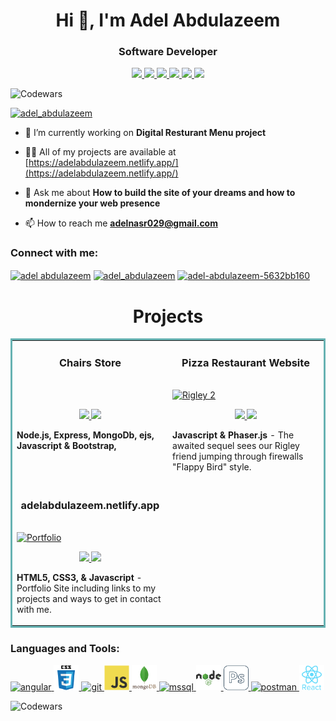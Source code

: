 <h1 align="center">Hi 👋, I'm Adel Abdulazeem</h1>
<h3 align="center">Software Developer</h3>

<p align="center">
  <a href="https://adelabdulazeem.netlify.app" target="_blank">
    <img src="https://img.shields.io/static/v1?label=|&message=WEBSITE&color=23555f&style=plastic&logo=react&logo-color=white"/>
  </a>
  <a href="https://www.linkedin.com/in/adel-abdulazeem/" target="_blank">
    <img src="https://img.shields.io/static/v1?label=|&message=LINKED-IN&color=cdf998&style=plastic&logo=linkedin&logo-color=white"/>
  </a>
  <a href="https://twitter.com/Adel_abdulazeem" target="_blank">
    <img src="https://img.shields.io/static/v1?label=|&message=TWITTER&color=23555f&style=plastic&logo=twitter&logo-color=white"/>
  </a>
  <a href="https://wellfound.com/u/adel-abdulazeem" target="_blank">
      <img src="https://img.shields.io/static/v1?label=|&message=ANGEL-LIST&color=cdf998&style=plastic&logo=angellist&logo-color=white"/>
  </a>
  <a href="https://adelabdulazeem.netlify.app/images/Adel_Abdulazeem_-_Software_Developer.pdf" target="_blank">
      <img src="https://img.shields.io/static/v1?label=|&message=RESUME&color=23555f&style=plastic&logo=react&logo-color=white"/>
  </a>
   </a>
  <a href="https://adelabdulazeem.netlify.app/images/mvc_lecture.pdf" target="_blank">
      <img src="https://img.shields.io/static/v1?label=|&message=MVC Lecture&color=23555f&style=plastic&logo=react&logo-color=white"/>
  </a>
</p>

![Codewars](https://www.codewars.com/users/Adel%20Abdulazeem/badges/large)

<p align="left"> <a href="https://twitter.com/adel_abdulazeem" target="blank"><img src="https://img.shields.io/twitter/follow/adel_abdulazeem?logo=twitter&style=for-the-badge" alt="adel_abdulazeem" /></a> </p>

- 🔭 I’m currently working on **Digital Resturant Menu project**

- 👨‍💻 All of my projects are available at [https://adelabdulazeem.netlify.app/](https://adelabdulazeem.netlify.app/)

- 💬 Ask me about **How to build the site of your dreams and how to mondernize your web presence**

- 📫 How to reach me **adelnasr029@gmail.com**

<h3 align="left">Connect with me:</h3>
<p align="left">
<a href="https://codepen.io/adel abdulazeem" target="blank"><img align="center" src="https://raw.githubusercontent.com/rahuldkjain/github-profile-readme-generator/master/src/images/icons/Social/codepen.svg" alt="adel abdulazeem" height="30" width="40" /></a>
<a href="https://twitter.com/adel_abdulazeem" target="blank"><img align="center" src="https://raw.githubusercontent.com/rahuldkjain/github-profile-readme-generator/master/src/images/icons/Social/twitter.svg" alt="adel_abdulazeem" height="30" width="40" /></a>
<a href="https://linkedin.com/in/adel-abdulazeem-5632bb160" target="blank"><img align="center" src="https://raw.githubusercontent.com/rahuldkjain/github-profile-readme-generator/master/src/images/icons/Social/linked-in-alt.svg" alt="adel-abdulazeem-5632bb160" height="30" width="40" /></a>
</p>

<h1 align="center">Projects</h1>
<table bordercolor="#66b2b2"> 
  <tr>
    <td width="50%" valign="top">
      <h3 align="center">Chairs Store</h3>
        <br />
        <a target="_blank" href="#">
            <img src="https://github.com/adelnasr029/adelnasr029/assets/108176783/636f9259-7a6b-45b0-a8b1-6121fe66e6f5" width="100%" alt=""/>
        </a>
        <br />
        <p align="center">
  <a href="https://github.com/adelnasr029/chairs-store-website" target="_blank">
    <img src="https://img.shields.io/static/v1?label=|&message=REPO&color=23555f&style=plastic&logo=github&logo-color=white"/>
  </a>  
  <a href="#" target="_blank">
    <img src="https://img.shields.io/static/v1?label=|&message=VIDEO&color=cdf998&style=plastic&logo=wordpress&logo-color=white"/>
  </a>
      </p>
        <p><strong> Node.js, Express, MongoDb, ejs, Javascript & Bootstrap,</strong> </p>
    </td>
    <td width="50%" valign="top">
      <h3 align="center">Pizza Restaurant Website</h3>
        <br />
      <a target="_blank" href="https://pizza-restaurant-webdemo.netlify.app/">
            <img src="https://github.com/adelnasr029/adelnasr029/assets/108176783/982f2f11-2cf5-4863-b667-9601c338a074" width="100%"  alt="Rigley 2"/>
        </a>
        <br />
        <p align="center">
  <a href="https://github.com/adelnasr029/pizza-restaurant-website" target="_blank">
    <img src="https://img.shields.io/static/v1?label=|&message=REPO&color=23555f&style=plastic&logo=github&logo-color=white"/>
  </a>
  <a href="https://pizza-restaurant-webdemo.netlify.app/" target="_blank">
    <img src="https://img.shields.io/static/v1?label=|&message=WEBSITE&color=cdf998&style=plastic&logo=wordpress&logo-color=white"/>
  </a>
      </p>
        <p><strong>Javascript & Phaser.js</strong> - The awaited sequel sees our Rigley friend jumping through firewalls "Flappy Bird" style.</p>
    </td>
  </tr>
  
  <tr>
    <td width="50%" valign="top">
      <h3 align="center">adelabdulazeem.netlify.app</h3>
      <br />
        <a target="_blank" href="https://adelabdulazeem.netlify.app/">
          <img src="https://github.com/adelnasr029/adelnasr029/assets/108176783/ba642fdc-7f10-40cb-ab89-21ed5c512315" width="100%" alt="Portfolio"/>
        </a>
      <br />
        <p align="center">
  <a href="https://github.com/adelnasr029/my-portfolio" target="_blank">
    <img src="https://img.shields.io/static/v1?label=|&message=REPO&color=23555f&style=plastic&logo=github&logo-color=white"/>
  </a>
  <a href="https://adelabdulazeem.netlify.app/" target="_blank">
    <img src="https://img.shields.io/static/v1?label=|&message=WEBSITE&color=cdf998&style=plastic&logo=wordpress&logo-color=white"/>
  </a>
      </p>
        <p><strong>HTML5, CSS3, & Javascript</strong> - Portfolio Site including links to my projects and ways to get in contact with me.</p>
    </td>
  </tr>
</table>

<h3 align="left">Languages and Tools:</h3>
<p align="left"> <a href="https://angular.io" target="_blank" rel="noreferrer"> <img src="https://angular.io/assets/images/logos/angular/angular.svg" alt="angular" width="40" height="40"/> </a> <a href="https://www.w3schools.com/css/" target="_blank" rel="noreferrer"> <img src="https://raw.githubusercontent.com/devicons/devicon/master/icons/css3/css3-original-wordmark.svg" alt="css3" width="40" height="40"/> </a> <a href="https://git-scm.com/" target="_blank" rel="noreferrer"> <img src="https://www.vectorlogo.zone/logos/git-scm/git-scm-icon.svg" alt="git" width="40" height="40"/> </a> <a href="https://developer.mozilla.org/en-US/docs/Web/JavaScript" target="_blank" rel="noreferrer"> <img src="https://raw.githubusercontent.com/devicons/devicon/master/icons/javascript/javascript-original.svg" alt="javascript" width="40" height="40"/> </a> <a href="https://www.mongodb.com/" target="_blank" rel="noreferrer"> <img src="https://raw.githubusercontent.com/devicons/devicon/master/icons/mongodb/mongodb-original-wordmark.svg" alt="mongodb" width="40" height="40"/> </a> <a href="https://www.microsoft.com/en-us/sql-server" target="_blank" rel="noreferrer"> <img src="https://www.svgrepo.com/show/303229/microsoft-sql-server-logo.svg" alt="mssql" width="40" height="40"/> </a> <a href="https://nodejs.org" target="_blank" rel="noreferrer"> <img src="https://raw.githubusercontent.com/devicons/devicon/master/icons/nodejs/nodejs-original-wordmark.svg" alt="nodejs" width="40" height="40"/> </a> <a href="https://www.photoshop.com/en" target="_blank" rel="noreferrer"> <img src="https://raw.githubusercontent.com/devicons/devicon/master/icons/photoshop/photoshop-line.svg" alt="photoshop" width="40" height="40"/> </a> <a href="https://postman.com" target="_blank" rel="noreferrer"> <img src="https://www.vectorlogo.zone/logos/getpostman/getpostman-icon.svg" alt="postman" width="40" height="40"/> </a> <a href="https://reactjs.org/" target="_blank" rel="noreferrer"> <img src="https://raw.githubusercontent.com/devicons/devicon/master/icons/react/react-original-wordmark.svg" alt="react" width="40" height="40"/> </a> </p>


![Codewars](https://github.r2v.ch/codewars?user=Adel%20Abdulazeem&name=true&top_languages=true)
